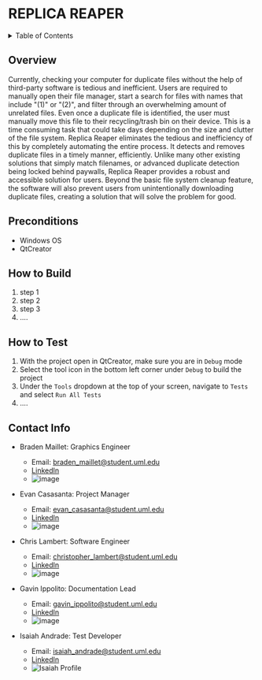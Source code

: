 # REPLICA REAPER

<details>
<summary>Table of Contents</summary>

- [REPLICA REAPER](#replica-reaper)
  - [Overview](#overview)
  - [Preconditions](#preconditions)
  - [How to Build](#how-to-build)
  - [How to Test](#how-to-test)
  - [Contact Info](#contact-info)

</details>

## Overview

Currently, checking your computer for duplicate files without the help of third-party software is
tedious and inefficient. Users are required to manually open their file manager, start a search
for files with names that include "(1)" or "(2)", and filter through an overwhelming amount of
unrelated files. Even once a duplicate file is identified, the user must manually move this file
to their recycling/trash bin on their device. This is a time consuming task that could take days
depending on the size and clutter of the file system.
Replica Reaper eliminates the tedious and inefficiency of this by completely automating the
entire process. It detects and removes duplicate files in a timely manner, efficiently. Unlike many
other existing solutions that simply match filenames, or advanced duplicate detection being locked
behind paywalls, Replica Reaper provides a robust and accessible solution for users. Beyond
the basic file system cleanup feature, the software will also prevent users from unintentionally
downloading duplicate files, creating a solution that will solve the problem for good.

## Preconditions

- Windows OS
- QtCreator

## How to Build

1. step 1
2. step 2
3. step 3
4. ....

## How to Test

1. With the project open in QtCreator, make sure you are in `Debug` mode
2. Select the tool icon in the bottom left corner under `Debug` to build the project
3. Under the `Tools` dropdown at the top of your screen, navigate to `Tests` and select `Run All Tests`
4. ....

## Contact Info

- Braden Maillet: Graphics Engineer
  - Email: braden_maillet@student.uml.edu
  - [LinkedIn](https://www.linkedin.com)
  - ![image](/images/team_members/)

- Evan Casasanta: Project Manager
  - Email: evan_casasanta@student.uml.edu
  - [LinkedIn](https://www.linkedin.com)
  - ![image](/images/team_members/)

- Chris Lambert: Software Engineer
  - Email: christopher_lambert@student.uml.edu
  - [LinkedIn](https://www.linkedin.com)
  - ![image](/images/team_members/)

- Gavin Ippolito: Documentation Lead
  - Email: gavin_ippolito@student.uml.edu
  - [LinkedIn](https://www.linkedin.com)
  - ![image](/images/team_members/)

- Isaiah Andrade: Test Developer
  - Email: isaiah_andrade@student.uml.edu
  - [LinkedIn](https://www.linkedin.com/in/isaiah-andrade/)
  - ![Isaiah Profile](/images/team_members/isaiah_andrade.jpg)

